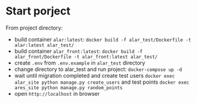 # Start porject

From project directory:
 - build container `alar:latest`: `docker build -f alar_test/Dockerfile -t alar:latest alar_test/`
 - build container `alar_front:latest`: `docker build -f alar_front/Dockerfile -t alar_front:latest alar_test/`
 - create `.env` from `.env.example` in `alar_test` directory
 - change directory to alar_test and run project: `docker-compose up -d`
 - wait until migration completed and create test users `docker exec alar_site python manage.py create_users` and test points `docker exec ares_site python manage.py random_points`
 - open `http://localhost` in browser